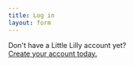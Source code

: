 ```yaml
---
title: Log in
layout: form
---
```


Don't have a Little Lilly account yet?  
[Create your account today.](/signup)